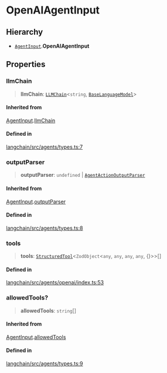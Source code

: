 OpenAIAgentInput
================

Hierarchy[​](#hierarchy "Direct link to Hierarchy")
---------------------------------------------------

*   [`AgentInput`](/docs/api/agents/interfaces/AgentInput).**OpenAIAgentInput**

Properties[​](#properties "Direct link to Properties")
------------------------------------------------------

### llmChain[​](#llmchain "Direct link to llmChain")

> **llmChain**: [`LLMChain`](/docs/api/chains/classes/LLMChain)<`string`, [`BaseLanguageModel`](/docs/api/base_language/classes/BaseLanguageModel)\>

#### Inherited from[​](#inherited-from "Direct link to Inherited from")

[AgentInput](/docs/api/agents/interfaces/AgentInput).[llmChain](/docs/api/agents/interfaces/AgentInput#llmchain)

#### Defined in[​](#defined-in "Direct link to Defined in")

[langchain/src/agents/types.ts:7](https://github.com/hwchase17/langchainjs/blob/46e1734/langchain/src/agents/types.ts#L7)

### outputParser[​](#outputparser "Direct link to outputParser")

> **outputParser**: `undefined` | [`AgentActionOutputParser`](/docs/api/agents/classes/AgentActionOutputParser)

#### Inherited from[​](#inherited-from-1 "Direct link to Inherited from")

[AgentInput](/docs/api/agents/interfaces/AgentInput).[outputParser](/docs/api/agents/interfaces/AgentInput#outputparser)

#### Defined in[​](#defined-in-1 "Direct link to Defined in")

[langchain/src/agents/types.ts:8](https://github.com/hwchase17/langchainjs/blob/46e1734/langchain/src/agents/types.ts#L8)

### tools[​](#tools "Direct link to tools")

> **tools**: [`StructuredTool`](/docs/api/tools/classes/StructuredTool)<`ZodObject`<`any`, `any`, `any`, `any`, {}\>\>\[\]

#### Defined in[​](#defined-in-2 "Direct link to Defined in")

[langchain/src/agents/openai/index.ts:53](https://github.com/hwchase17/langchainjs/blob/46e1734/langchain/src/agents/openai/index.ts#L53)

### allowedTools?[​](#allowedtools "Direct link to allowedTools?")

> **allowedTools**: `string`\[\]

#### Inherited from[​](#inherited-from-2 "Direct link to Inherited from")

[AgentInput](/docs/api/agents/interfaces/AgentInput).[allowedTools](/docs/api/agents/interfaces/AgentInput#allowedtools)

#### Defined in[​](#defined-in-3 "Direct link to Defined in")

[langchain/src/agents/types.ts:9](https://github.com/hwchase17/langchainjs/blob/46e1734/langchain/src/agents/types.ts#L9)
